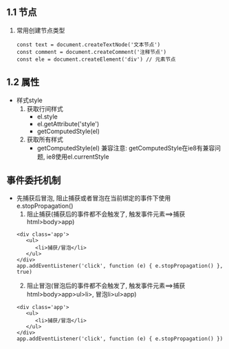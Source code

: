 ## 1.1 节点
1. 常用创建节点类型
   ```
   const text = document.createTextNode('文本节点')
   const comment = document.createComment('注释节点')
   const ele = document.createElement('div') // 元素节点
   ```

## 1.2 属性
 - 样式style
      1. 获取行间样式
         - el.style
         - el.getAttribute('style')
         - getComputedStyle(el)
      2. 获取所有样式
         - getComputedStyle(el)
      兼容注意: getComputedStyle在ie8有兼容问题, ie8使用el.currentStyle

## 事件委托机制
- 先捕获后冒泡, 阻止捕获或者冒泡在当前绑定的事件下使用e.stopPropagation()
   1. 阻止捕获(捕获后的事件都不会触发了, 触发事件元素==>捕获html>body>app)
   ```
   <div class='app'>
      <ul>
         <li>捕获/冒泡</li>
      </ul>
   </div>
   app.addEventListener('click', function (e) { e.stopPropagation() }, true)
   ```
   2. 阻止冒泡(冒泡后的事件都不会触发了, 触发事件元素==>捕获html>body>app>ul>li>, 冒泡li>ul>app)
   ```
   <div class='app'>
      <ul>
         <li>捕获/冒泡</li>
      </ul>
   </div>
   app.addEventListener('click', function (e) { e.stopPropagation() })
   ```
